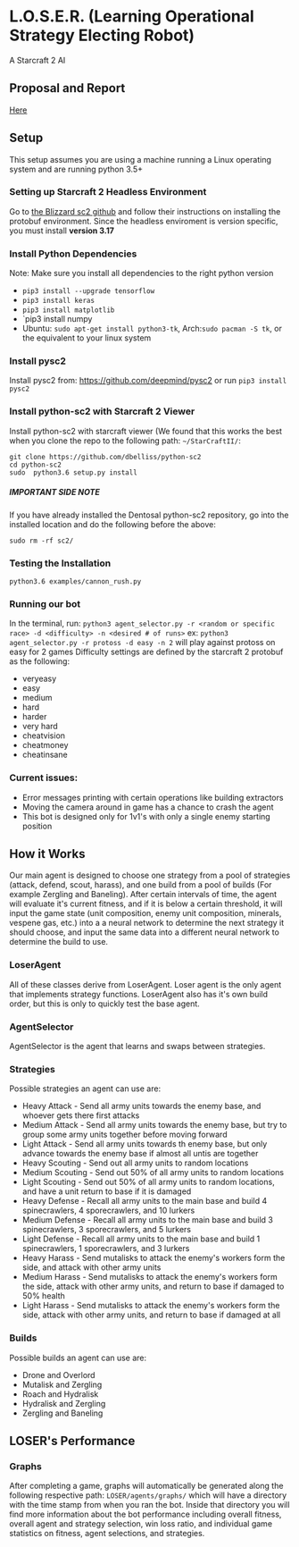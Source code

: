 # L.O.S.E.R. (Learning Operational Strategy Electing Robot)
A Starcraft 2 AI

## Proposal and Report
[Here](./ProjectReport.pdf)

## Setup
This setup assumes you are using a machine running a Linux operating system and are running python 3.5+

### Setting up Starcraft 2 Headless Environment
Go to [the Blizzard sc2 github](https://github.com/Blizzard/s2client-proto) and follow their instructions on installing
the protobuf environment. Since the headless enviroment is version specific, you must install **version 3.17**

### Install Python Dependencies
Note: Make sure you install all dependencies to the right python version

* `pip3 install --upgrade tensorflow`
* `pip3 install keras`
* `pip3 install matplotlib`
* `pip3 install numpy
* Ubuntu: `sudo apt-get install python3-tk`, Arch:`sudo pacman -S tk`, or the equivalent to your linux system

### Install pysc2
Install pysc2 from: 
https://github.com/deepmind/pysc2
or run
`pip3 install pysc2`

### Install python-sc2 with Starcraft 2 Viewer
Install python-sc2 with starcraft viewer (We found that this works the best when you clone the repo to the following path: `~/StarCraftII/`: 

```
git clone https://github.com/dbelliss/python-sc2
cd python-sc2
sudo  python3.6 setup.py install
```
##### IMPORTANT SIDE NOTE
If you have already installed the Dentosal python-sc2 repository, go into the installed location and do the following before the above:

`sudo rm -rf sc2/`

### Testing the Installation
`python3.6 examples/cannon_rush.py`

### Running our bot
In the terminal, run:
`python3 agent_selector.py -r <random or specific race> -d <difficulty> -n <desired # of runs>`
ex: `python3 agent_selector.py -r protoss -d easy -n 2` will play against protoss on easy for 2 games
Difficulty settings are defined by the starcraft 2 protobuf as the following:

* veryeasy
* easy
* medium
* hard
* harder
* very hard
* cheatvision
* cheatmoney
* cheatinsane



### Current issues:
* Error messages printing with certain operations like building extractors
* Moving the camera around in game has a chance to crash the agent
* This bot is designed only for 1v1's with only a single enemy starting position

## How it Works
Our main agent is designed to choose one strategy from a pool of strategies (attack, defend, scout, harass), and one build from a pool of builds (For example Zergling and Baneling). After certain intervals of time, the agent will evaluate it's current fitness, and if it is below a certain threshold, it will input the game state (unit composition, enemy unit composition, minerals, vespene gas, etc.) into a a neural network to determine the next strategy it should choose, and input the same data into a different neural network to determine the build to use.

### LoserAgent
All of these classes derive from LoserAgent. Loser agent is the only agent that implements strategy functions. LoserAgent also has it's own build order, but this is only to quickly test the base agent.

### AgentSelector
AgentSelector is the agent that learns and swaps between strategies.

### Strategies
Possible strategies an agent can use are:
* Heavy Attack - Send all army units towards the enemy base, and whoever gets there first attacks
* Medium Attack - Send all army units towards the enemy base, but try to group some army units together before moving forward
* Light Attack - Send all army units towards th enemy base, but only advance towards the enemy base if almost all untis are together
* Heavy Scouting - Send out all army units to random locations
* Medium Scouting - Send out 50% of all army units to random locations
* Light Scouting - Send out 50% of all army units to random locations, and have a unit return to base if it is damaged
* Heavy Defense - Recall all army units to the main base and build 4 spinecrawlers, 4 sporecrawlers, and 10 lurkers 
* Medium Defense - Recall all army units to the main base and build 3 spinecrawlers, 3 sporecrawlers, and 5 lurkers 
* Light Defense - Recall all army units to the main base and build 1 spinecrawlers, 1 sporecrawlers, and 3 lurkers 
* Heavy Harass - Send mutalisks to attack the enemy's workers form the side, and attack with other army units
* Medium Harass - Send mutalisks to attack the enemy's workers form the side, attack with other army units, and return to base if damaged to 50% health
* Light Harass - Send mutalisks to attack the enemy's workers form the side, attack with other army units, and return to base if damaged at all

### Builds
Possible builds an agent can use are:
* Drone and Overlord
* Mutalisk and Zergling
* Roach and Hydralisk
* Hydralisk and Zergling
* Zergling and Baneling

## LOSER's Performance
### Graphs
After completing a game, graphs will automatically be generated along the following respective path: `LOSER/agents/graphs/` which will have a directory with the time stamp from when you ran the bot. Inside that directory you will find more information about the bot performance including overall fitness, overall agent and strategy selection, win loss ratio, and individual game statistics on fitness, agent selections, and strategies.

